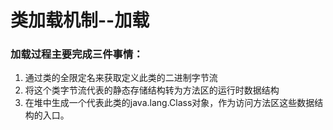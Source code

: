 # 类加载机制--加载

### 加载过程主要完成三件事情：

1. 通过类的全限定名来获取定义此类的二进制字节流
2. 将这个类字节流代表的静态存储结构转为方法区的运行时数据结构
3. 在堆中生成一个代表此类的java.lang.Class对象，作为访问方法区这些数据结构的入口。